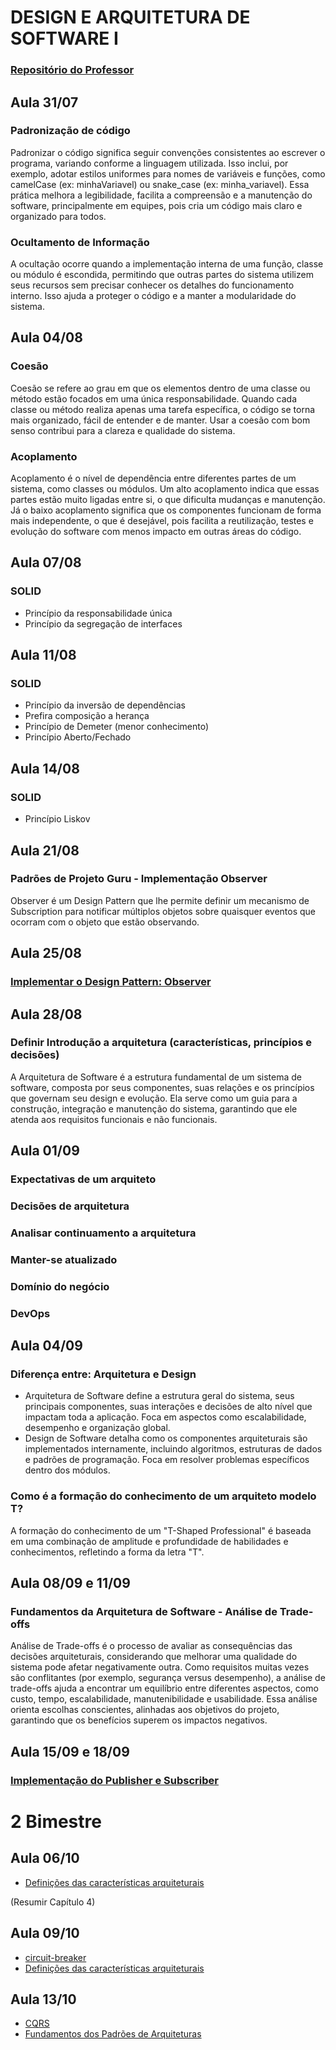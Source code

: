 # DESIGN E ARQUITETURA DE SOFTWARE I
### [Repositório do Professor](https://github.com/waltercoan/das-1-2025-2-b)

## Aula 31/07
### Padronização de código
Padronizar o código significa seguir convenções consistentes ao escrever o programa, variando conforme a linguagem utilizada. Isso inclui, por exemplo, adotar estilos uniformes para nomes de variáveis e funções, como camelCase (ex: minhaVariavel) ou snake_case (ex: minha_variavel). Essa prática melhora a legibilidade, facilita a compreensão e a manutenção do software, principalmente em equipes, pois cria um código mais claro e organizado para todos.
### Ocultamento de Informação
A ocultação ocorre quando a implementação interna de uma função, classe ou módulo é escondida, permitindo que outras partes do sistema utilizem seus recursos sem precisar conhecer os detalhes do funcionamento interno. Isso ajuda a proteger o código e a manter a modularidade do sistema.

## Aula 04/08
### Coesão
Coesão se refere ao grau em que os elementos dentro de uma classe ou método estão focados em uma única responsabilidade. Quando cada classe ou método realiza apenas uma tarefa específica, o código se torna mais organizado, fácil de entender e de manter. Usar a coesão com bom senso contribui para a clareza e qualidade do sistema.
### Acoplamento
Acoplamento é o nível de dependência entre diferentes partes de um sistema, como classes ou módulos. Um alto acoplamento indica que essas partes estão muito ligadas entre si, o que dificulta mudanças e manutenção. Já o baixo acoplamento significa que os componentes funcionam de forma mais independente, o que é desejável, pois facilita a reutilização, testes e evolução do software com menos impacto em outras áreas do código.

## Aula 07/08
### SOLID
  - Princípio da responsabilidade única
  - Princípio da segregação de interfaces

## Aula 11/08
### SOLID
  - Princípio da inversão de dependências
  - Prefira composição a herança
  - Princípio de Demeter (menor conhecimento)
  - Princípio Aberto/Fechado

## Aula 14/08
### SOLID
  - Princípio Liskov

## Aula 21/08
### Padrões de Projeto Guru - Implementação Observer
Observer é um Design Pattern que lhe permite definir um mecanismo de Subscription para notificar múltiplos objetos sobre quaisquer eventos que ocorram com o objeto que estão observando.

## Aula 25/08
### [Implementar o Design Pattern: Observer](designpatterns/src/main/java/br/univille/observer)

## Aula 28/08
### Definir Introdução a arquitetura (características, princípios e decisões)
A Arquitetura de Software é a estrutura fundamental de um sistema de software, composta por seus componentes, suas relações e os princípios que governam seu design e evolução. Ela serve como um guia para a construção, integração e manutenção do sistema, garantindo que ele atenda aos requisitos funcionais e não funcionais.

## Aula 01/09
### Expectativas de um arquiteto
### Decisões de arquitetura
### Analisar continuamento a arquitetura
### Manter-se atualizado
### Domínio do negócio
### DevOps

## Aula 04/09
### Diferença entre: Arquitetura e Design
  - Arquitetura de Software define a estrutura geral do sistema, seus principais componentes, suas interações e decisões de alto nível que impactam toda a aplicação. Foca em aspectos como escalabilidade, desempenho e organização global.
  - Design de Software detalha como os componentes arquiteturais são implementados internamente, incluindo algoritmos, estruturas de dados e padrões de programação. Foca em resolver problemas específicos dentro dos módulos.
### Como é a formação do conhecimento de um arquiteto modelo T?
A formação do conhecimento de um "T-Shaped Professional" é baseada em uma combinação de amplitude e profundidade de habilidades e conhecimentos, refletindo a forma da letra "T".

## Aula 08/09 e 11/09
### Fundamentos da Arquitetura de Software - Análise de Trade-offs
Análise de Trade-offs é o processo de avaliar as consequências das decisões arquiteturais, considerando que melhorar uma qualidade do sistema pode afetar negativamente outra. Como requisitos muitas vezes são conflitantes (por exemplo, segurança versus desempenho), a análise de trade-offs ajuda a encontrar um equilíbrio entre diferentes aspectos, como custo, tempo, escalabilidade, manutenibilidade e usabilidade. Essa análise orienta escolhas conscientes, alinhadas aos objetivos do projeto, garantindo que os benefícios superem os impactos negativos.

## Aula 15/09 e 18/09
### [Implementação do Publisher e Subscriber](eventos/src/main/java/br/univille)

# 2 Bimestre

## Aula 06/10

- [Definições das características arquiteturais](https://integrada.minhabiblioteca.com.br/reader/books/9788550819754/epubcfi/6/26[%3Bvnd.vst.idref%3Dcap4.xhtml]!/4)

(Resumir Capítulo 4)

## Aula 09/10

- [circuit-breaker](https://learn.microsoft.com/en-us/azure/architecture/patterns/circuit-breaker)
- [Definições das características arquiteturais](https://integrada.minhabiblioteca.com.br/reader/books/9788550819754/epubcfi/6/26[%3Bvnd.vst.idref%3Dcap4.xhtml]!/4)

## Aula 13/10

- [CQRS](https://learn.microsoft.com/en-us/azure/architecture/patterns/cqrs)
- [Fundamentos dos Padrões de Arquiteturas](https://app.minhabiblioteca.com.br/reader/books/9788550819754/epubcfi/6/38%5B%3Bvnd.vst.idref%3Dcap9.xhtml%5D!/4)